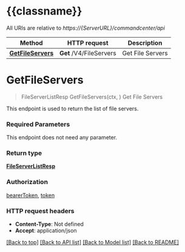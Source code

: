 # {{classname}}

All URIs are relative to *https://{ServerURL}/commandcenter/api*

Method | HTTP request | Description
------------- | ------------- | -------------
[**GetFileServers**](FileServersApi.md#GetFileServers) | **Get** /V4/FileServers | Get File Servers

# **GetFileServers**
> FileServerListResp GetFileServers(ctx, )
Get File Servers

This endpoint is used to return the list of file servers.

### Required Parameters
This endpoint does not need any parameter.

### Return type

[**FileServerListResp**](FileServerListResp.md)

### Authorization

[bearerToken](../README.md#bearerToken), [token](../README.md#token)

### HTTP request headers

 - **Content-Type**: Not defined
 - **Accept**: application/json

[[Back to top]](#) [[Back to API list]](../README.md#documentation-for-api-endpoints) [[Back to Model list]](../README.md#documentation-for-models) [[Back to README]](../README.md)

